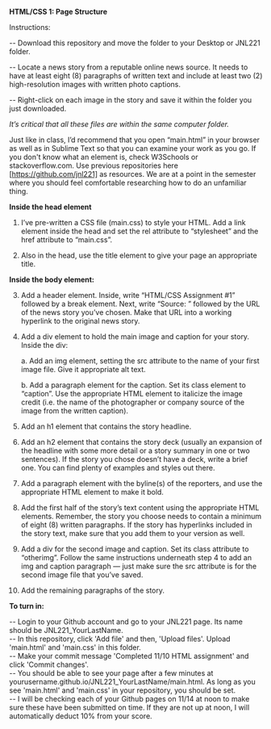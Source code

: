 **HTML/CSS 1: Page Structure**  

Instructions: 

-- Download this repository and move the folder to your Desktop or JNL221 folder.

-- Locate a news story from a reputable online news source. It needs to have at least eight (8) paragraphs of written text and include at least two (2) high-resolution images with written photo captions.

-- Right-click on each image in the story and save it within the folder you just downloaded.

*It’s critical that all these files are within the same computer folder.*

Just like in class, I’d recommend that you open “main.html” in your browser as well as in Sublime Text so that you can examine your work as you go. If you don't know what an element is, check W3Schools or stackoverflow.com. Use previous repositories here [https://github.com/jnl221] as resources. We are at a point in the semester where you should feel comfortable researching how to do an unfamiliar thing.

 
**Inside the head element**

1. I’ve pre-written a CSS file (main.css) to style your HTML. Add a link element inside the head and set the rel attribute to “stylesheet” and the href attribute to “main.css”.

2. Also in the head, use the title element to give your page an appropriate title.

**Inside the body element:**  

3. Add a header element. Inside, write “HTML/CSS Assignment #1” followed by a break element. Next, write “Source: ” followed by the URL of the news story you’ve chosen. Make that URL into a working hyperlink to the original news story.

4. Add a div element to hold the main image and caption for your story. Inside the div:

	a. Add an img element, setting the src attribute to the name of your first image file. Give it appropriate alt text.

	b. Add a paragraph element for the caption. Set its class element to “caption”. Use the appropriate HTML element to italicize the image credit (i.e. the name of the photographer or company source of the image from the written caption).

5. Add an h1 element that contains the story headline.

6. Add an h2 element that contains the story deck (usually an expansion of the headline with some more detail or a story summary in one or two sentences). If the story you chose doesn’t have a deck, write a brief one. You can find plenty of examples and styles out there.

7. Add a paragraph element with the byline(s) of the reporters, and use the appropriate HTML element to make it bold.

8. Add the first half of the story’s text content using the appropriate HTML elements. Remember, the story you choose needs to contain a minimum of eight (8) written paragraphs. If the story has hyperlinks included in the story text, make sure that you add them to your version as well. 

9. Add a div for the second image and caption. Set its class attribute to “otherimg”. Follow the same instructions underneath step 4 to add an img and caption paragraph — just make sure the src attribute is for the second image file that you’ve saved.

10. Add the remaining paragraphs of the story.

 

**To turn in:**

-- Login to your Github account and go to your JNL221 page. Its name should be JNL221_YourLastName.  
-- In this repository, click 'Add file' and then, 'Upload files'. Upload 'main.html' and 'main.css' in this folder.  
-- Make your commit message 'Completed 11/10 HTML assignment' and click 'Commit changes'.  
-- You should be able to see your page after a few minutes at yourusername.github.io/JNL221_YourLastName/main.html. As long as you see 'main.html' and 'main.css' in your repository, you should be set.  
-- I will be checking each of your Github pages on 11/14 at noon to make sure these have been submitted on time. If they are not up at noon, I will automatically deduct 10% from your score.  

